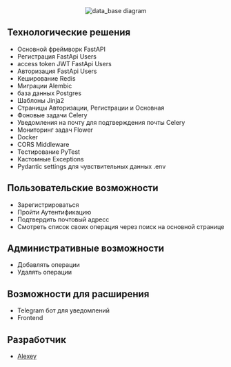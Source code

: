 <div align='center'>
        <img src="https://i.ibb.co/SVmnBrv/PBFSi-Wvu-Qeg.jpg", alt='data_base diagram'>
  
</div>



## Технологические решения
  - Основной фреймворк FastAPI
  - Регистрация FastApi Users
  - access token JWT FastApi Users
  - Авторизация FastApi Users
  - Кеширование Redis
  - Миграции Alembic
  - база данных Postgres
  - Шаблоны Jinja2
  - Страницы Авторизации, Регистрации и Основная
  - Фоновые задачи Celery
  - Уведомления на почту для подтверждения почты Celery 
  - Мониторинг задач Flower
  - Docker
  - CORS Middleware
  - Тестирование PyTest
  - Кастомные Exceptions
  - Pydantic settings для чувствительных данных .env

## Пользовательские возможности
  - Зарегистрироваться
  - Пройти Аутентификацию
  - Подтвердить почтовый адресс
  - Смотреть список своих операция через поиск на основной странице

 ## Административные возможности
  - Добавлять операции
  - Удалять операции
 
## Возможности для расширения
  - Telegram бот для уведомлений
  - Frontend


## Разработчик

- [Alexey](https://github.com/xOstWinDx)
